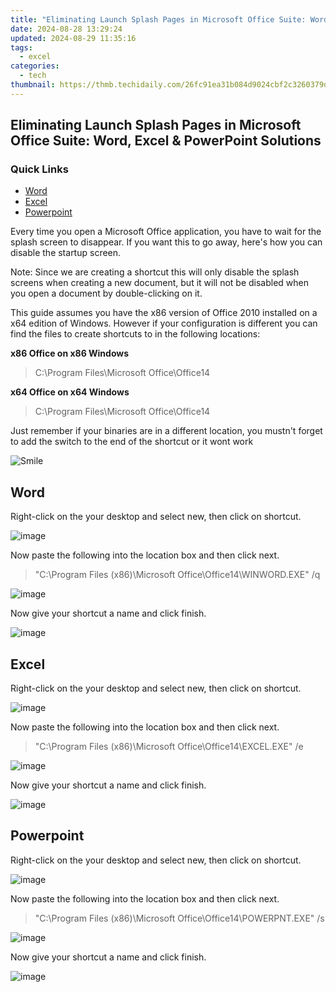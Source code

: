 ```yaml
---
title: "Eliminating Launch Splash Pages in Microsoft Office Suite: Word, Excel & PowerPoint Solutions"
date: 2024-08-28 13:29:24
updated: 2024-08-29 11:35:16
tags:
  - excel
categories:
  - tech
thumbnail: https://thmb.techidaily.com/26fc91ea31b084d9024cbf2c3260379dfbc09b55f5ef939a3a4cdd1934973c13.jpeg
---
```


## Eliminating Launch Splash Pages in Microsoft Office Suite: Word, Excel & PowerPoint Solutions

### Quick Links

* [Word](https://driver-install.techidaily.com/m2-drivers-upgrade-your-pc-written-by-a-professional-tech-guru/)
* [Excel](https://screen-sharing-recording.techidaily.com/2024-approved-capture-your-conversations-top-rated-free-and-paid-techniques-windowsmac/)
* [Powerpoint](https://extra-tips.techidaily.com/airborne-mass-movers-selecting-the-best-drones-for-2024/)

 Every time you open a Microsoft Office application, you have to wait for the splash screen to disappear. If you want this to go away, here's how you can disable the startup screen.

 Note: Since we are creating a shortcut this will only disable the splash screens when creating a new document, but it will not be disabled when you open a document by double-clicking on it.

 This guide assumes you have the x86 version of Office 2010 installed on a x64 edition of Windows. However if your configuration is different you can find the files to create shortcuts to in the following locations:

**x86 Office on x86 Windows** 

> C:\\Program Files\\Microsoft Office\\Office14

**x64 Office on x64 Windows** 

> C:\\Program Files\\Microsoft Office\\Office14

 Just remember if your binaries are in a different location, you mustn't forget to add the switch to the end of the shortcut or it wont work 

![Smile](https://static1.howtogeekimages.com/wordpress/wp-content/uploads/2012/01/wlEmoticon-smile3.png) 

##  Word

 Right-click on the your desktop and select new, then click on shortcut.

![image](https://static1.howtogeekimages.com/wordpress/wp-content/uploads/2012/01/image29.png) 

 Now paste the following into the location box and then click next.

> "C:\\Program Files (x86)\\Microsoft Office\\Office14\\WINWORD.EXE" /q

![image](https://static1.howtogeekimages.com/wordpress/wp-content/uploads/2012/01/image30.png) 

 Now give your shortcut a name and click finish.

![image](https://static1.howtogeekimages.com/wordpress/wp-content/uploads/2012/01/image31.png) 

##  Excel

 Right-click on the your desktop and select new, then click on shortcut.

![image](https://static1.howtogeekimages.com/wordpress/wp-content/uploads/2012/01/image_thumb.png) 

 Now paste the following into the location box and then click next.

> "C:\\Program Files (x86)\\Microsoft Office\\Office14\\EXCEL.EXE" /e

![image](https://static1.howtogeekimages.com/wordpress/wp-content/uploads/2012/01/image33.png) 

 Now give your shortcut a name and click finish.

![image](https://static1.howtogeekimages.com/wordpress/wp-content/uploads/2012/01/image_thumb1.png) 

##  Powerpoint

 Right-click on the your desktop and select new, then click on shortcut.

![image](https://static1.howtogeekimages.com/wordpress/wp-content/uploads/2012/01/image_thumb2.png) 

 Now paste the following into the location box and then click next.

> "C:\\Program Files (x86)\\Microsoft Office\\Office14\\POWERPNT.EXE" /s

![image](https://static1.howtogeekimages.com/wordpress/wp-content/uploads/2012/01/image36.png) 

 Now give your shortcut a name and click finish.

![image](https://static1.howtogeekimages.com/wordpress/wp-content/uploads/2012/01/image37.png)

<ins class="adsbygoogle"
     style="display:block"
     data-ad-format="autorelaxed"
     data-ad-client="ca-pub-7571918770474297"
     data-ad-slot="1223367746"></ins>



<ins class="adsbygoogle"
     style="display:block"
     data-ad-client="ca-pub-7571918770474297"
     data-ad-slot="8358498916"
     data-ad-format="auto"
     data-full-width-responsive="true"></ins>
